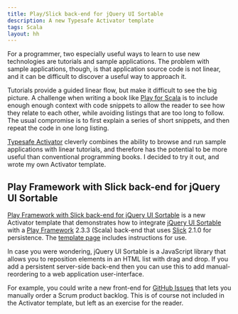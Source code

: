 ```yaml
---
title: Play/Slick back-end for jQuery UI Sortable
description: A new Typesafe Activator template
tags: Scala
layout: hh
---
```


For a programmer, two especially useful ways to learn to use new technologies are tutorials and sample applications. The problem with sample applications, though, is that application source code is not linear, and it can be difficult to discover a useful way to approach it.

Tutorials provide a guided linear flow, but make it difficult to see the big picture. A challenge when writing a book like [Play for Scala](http://bit.ly/playscala2p) is to include enough enough context with code snippets to allow the reader to see how they relate to each other, while avoiding listings that are too long to follow. The usual compromise is to first explain a series of short snippets, and then repeat the code in one long listing.

[Typesafe Activator](https://typesafe.com/activator) cleverly combines the ability to browse and run sample applications with linear tutorials, and therefore has the potential to be more useful than conventional programming books. I decided to try it out, and wrote my own Activator template.

## Play Framework with Slick back-end for jQuery UI Sortable

[Play Framework with Slick back-end for jQuery UI Sortable](https://typesafe.com/activator/template/slick-sortable) is a new Activator template that demonstrates how to integrate [jQuery UI Sortable](http://jqueryui.com/sortable/) with a [Play Framework](http://playframework.com/) 2.3.3 (Scala) back-end that uses [Slick](http://slick.typesafe.com/) 2.1.0 for persistence. The [template page](https://typesafe.com/activator/template/slick-sortable) includes instructions for use.

In case you were wondering, jQuery UI Sortable is a JavaScript library that allows you to reposition elements in an HTML list with drag and drop. If you add a persistent server-side back-end then you can use this to add manual-reordering to a web application user-interface.

For example, you could write a new front-end for [GitHub Issues](https://github.com/features#issues) that lets you manually order a Scrum product backlog. This is of course not included in the Activator template, but left as an exercise for the reader.
